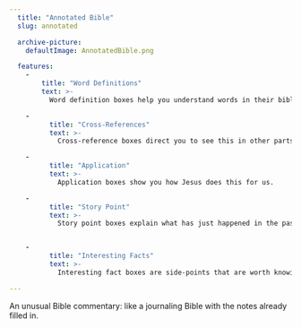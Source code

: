 ```yaml
---
  title: "Annotated Bible"
  slug: annotated

  archive-picture:
    defaultImage: AnnotatedBible.png

  features:
    -
        title: "Word Definitions"
        text: >-
          Word definition boxes help you understand words in their biblical context.

    -
          title: "Cross-References"
          text: >-
            Cross-reference boxes direct you to see this in other parts of the Bible.

    -
          title: "Application"
          text: >-
            Application boxes show you how Jesus does this for us.

    -
          title: "Story Point"
          text: >-
            Story point boxes explain what has just happened in the passage.


    -
          title: "Interesting Facts"
          text: >-
            Interesting fact boxes are side-points that are worth knowing.

---
```

An unusual Bible commentary: like a journaling Bible with the notes already filled in.
